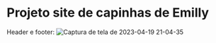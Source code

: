 # Projeto site de capinhas de Emilly

Header e footer:
![Captura de tela de 2023-04-19 21-04-35](https://user-images.githubusercontent.com/103702779/233225431-5c898b5f-2b55-4279-baf6-28ecc2971b4e.png)
